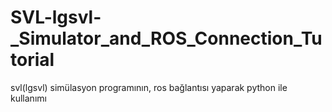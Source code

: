 # SVL-lgsvl-_Simulator_and_ROS_Connection_Tutorial
svl(lgsvl) simülasyon programının, ros bağlantısı yaparak python ile kullanımı
